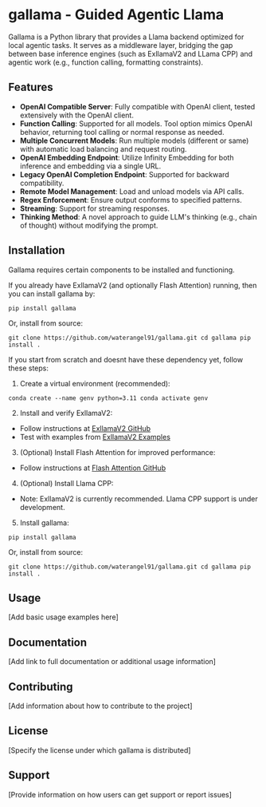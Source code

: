 # gallama - Guided Agentic Llama

Gallama is a Python library that provides a Llama backend optimized for local agentic tasks. It serves as a middleware layer, bridging the gap between base inference engines (such as ExllamaV2 and LLama CPP) and agentic work (e.g., function calling, formatting constraints).

## Features

- **OpenAI Compatible Server**: Fully compatible with OpenAI client, tested extensively with the OpenAI client.
- **Function Calling**: Supported for all models. Tool option mimics OpenAI behavior, returning tool calling or normal response as needed.
- **Multiple Concurrent Models**: Run multiple models (different or same) with automatic load balancing and request routing.
- **OpenAI Embedding Endpoint**: Utilize Infinity Embedding for both inference and embedding via a single URL.
- **Legacy OpenAI Completion Endpoint**: Supported for backward compatibility.
- **Remote Model Management**: Load and unload models via API calls.
- **Regex Enforcement**: Ensure output conforms to specified patterns.
- **Streaming**: Support for streaming responses.
- **Thinking Method**: A novel approach to guide LLM's thinking (e.g., chain of thought) without modifying the prompt.

## Installation

Gallama requires certain components to be installed and functioning. 

If you already have ExllamaV2 (and optionally Flash Attention) running, then you can install gallama by:
```
pip install gallama
```
Or, install from source:
```
git clone https://github.com/waterangel91/gallama.git cd gallama pip install .
```

If you start from scratch and doesnt have these dependency yet, follow these steps:

1. Create a virtual environment (recommended):
```
conda create --name genv python=3.11 conda activate genv
```
2. Install and verify ExllamaV2:
- Follow instructions at [ExllamaV2 GitHub](https://github.com/turboderp/exllamav2)
- Test with examples from [ExllamaV2 Examples](https://github.com/turboderp/exllamav2/tree/master/examples)

3. (Optional) Install Flash Attention for improved performance:
- Follow instructions at [Flash Attention GitHub](https://github.com/Dao-AILab/flash-attention)

4. (Optional) Install Llama CPP:
- Note: ExllamaV2 is currently recommended. Llama CPP support is under development.

5. Install gallama:
```
pip install gallama
```
Or, install from source:
```
git clone https://github.com/waterangel91/gallama.git cd gallama pip install .
```
## Usage

[Add basic usage examples here]

## Documentation

[Add link to full documentation or additional usage information]

## Contributing

[Add information about how to contribute to the project]

## License

[Specify the license under which gallama is distributed]

## Support

[Provide information on how users can get support or report issues]